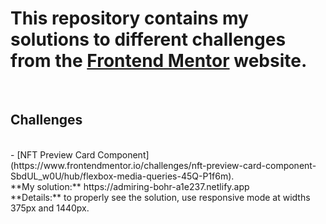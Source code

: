# This repository contains my solutions to different challenges from the [Frontend Mentor](https://www.frontendmentor.io/home) website.
<br>

## Challenges

<br>
- [NFT Preview Card Component](https://www.frontendmentor.io/challenges/nft-preview-card-component-SbdUL_w0U/hub/flexbox-media-queries-45Q-P1f6m).<br> 
  **My solution:** https://admiring-bohr-a1e237.netlify.app<br>
  **Details:** to properly see the solution, use responsive mode at widths 375px and 1440px. 
